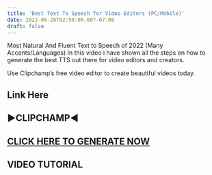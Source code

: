 ```yaml
---
title: 'Best Text To Speech for Video Editors (PC/Mobile)'
date: 2022-06-28T02:50:00.007-07:00
draft: false
---
```



Most Natural And Fluent Text to Speech of 2022 (Many Accents/Languages) In this video i have shown all the steps on how to generate the best TTS out there for video editors and creators.

Use Clipchamp’s free video editor to create beautiful videos today.

Link Here
---------

▶CLIPCHAMP◀
-----------

**[CLICK HERE TO GENERATE NOW](http://www.clipchamp.com)**
----------------------------------------------------------

**VIDEO TUTORIAL**
------------------